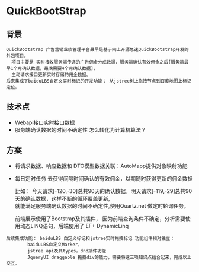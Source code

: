 # QuickBootStrap

## 背景
    QuickBootstrap 广告营销业绩管理平台最早是基于网上开源急速QuickBootstrap开发的外包项目。
      项目主要是 实时接收服务端传递的广告佣金分成数据，服务端确认有效佣金之后[服务端最早1个月确认数据，最晚需要4个月确认数据]，  
      主动请求接口更新实时存储的佣金数据。
    后来集成了baiduLBS自定义实时标记的开发功能： 从jstree树上拖拽节点到百度地图上标记定位。 
    
## 技术点
-    Webapi接口实时接口数据
-    服务端确认数据的时间不确定性 怎么转化为计算机算法？

## 方案
-    将请求数据、响应数据和 DTO模型数据关联：AutoMapp提供对象映射功能
-    每日定时任务 去获得间隔时间确认的有效佣金，以期随时获得更新的佣金数据
      
        比如： 今天请求[-120,-30]总共90天的确认数据，明天请求[-119,-29]总共90天的确认数据，这样不断的循环覆盖更新,       
            就能满足服务端确认数据的时间不确定性,使用Quartz.net 做定时轮询任务。
    
      前端展示使用了Bootstrap及其插件，
      因为前端查询条件不确定，分析需要使用动态LINQ语句，后端使用了 EF+ DynamicLinq

    后续集成功能： baiduLBS 自定义标记和jstree实时拖拽标记 功能组件相对独立：
            baiduLBS自定义Marker，
            jstree api及其types，dnd插件功能
            JqueryUI draggable 拖拽div的能力，需要将这三项知识点结合起来，完成以上交互。
    
    

